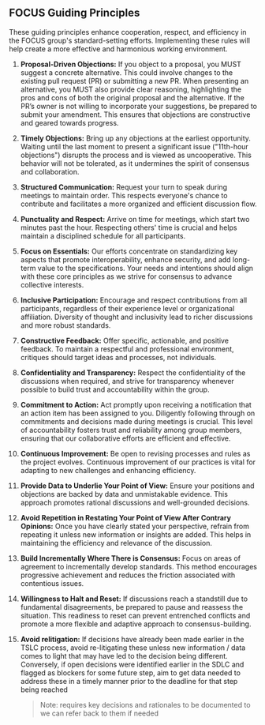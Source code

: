 ## FOCUS Guiding Principles

These guiding principles enhance cooperation, respect, and efficiency in the FOCUS group's standard-setting efforts. Implementing these rules will help create a more effective and harmonious working environment.

1. __Proposal-Driven Objections:__ If you object to a proposal, you MUST suggest a concrete alternative. This could involve changes to the existing pull request (PR) or submitting a new PR. When presenting an alternative, you MUST also provide clear reasoning, highlighting the pros and cons of both the original proposal and the alternative. If the PR’s owner is not willing to incorporate your suggestions, be prepared to submit your amendment. This ensures that objections are constructive and geared towards progress.

2. __Timely Objections:__ Bring up any objections at the earliest opportunity. Waiting until the last moment to present a significant issue ("11th-hour objections") disrupts the process and is viewed as uncooperative. This behavior will not be tolerated, as it undermines the spirit of consensus and collaboration.

3. __Structured Communication:__ Request your turn to speak during meetings to maintain order. This respects everyone's chance to contribute and facilitates a more organized and efficient discussion flow.

4. __Punctuality and Respect:__ Arrive on time for meetings, which start two minutes past the hour. Respecting others' time is crucial and helps maintain a disciplined schedule for all participants.

5. __Focus on Essentials:__ Our efforts concentrate on standardizing key aspects that promote interoperability, enhance security, and add long-term value to the specifications. Your needs and intentions should align with these core principles as we strive for consensus to advance collective interests.

6. __Inclusive Participation:__ Encourage and respect contributions from all participants, regardless of their experience level or organizational affiliation. Diversity of thought and inclusivity lead to richer discussions and more robust standards.

7. __Constructive Feedback:__ Offer specific, actionable, and positive feedback. To maintain a respectful and professional environment, critiques should target ideas and processes, not individuals.

8. __Confidentiality and Transparency:__ Respect the confidentiality of the discussions when required, and strive for transparency whenever possible to build trust and accountability within the group.

9. __Commitment to Action:__ Act promptly upon receiving a notification that an action item has been assigned to you. Diligently following through on commitments and decisions made during meetings is crucial. This level of accountability fosters trust and reliability among group members, ensuring that our collaborative efforts are efficient and effective.

10. __Continuous Improvement:__ Be open to revising processes and rules as the project evolves. Continuous improvement of our practices is vital for adapting to new challenges and enhancing efficiency.

11. __Provide Data to Underlie Your Point of View:__ Ensure your positions and objections are backed by data and unmistakable evidence. This approach promotes rational discussions and well-grounded decisions.

12. __Avoid Repetition in Restating Your Point of View After Contrary Opinions:__ Once you have clearly stated your perspective, refrain from repeating it unless new information or insights are added. This helps in maintaining the efficiency and relevance of the discussion.

13. __Build Incrementally Where There is Consensus:__ Focus on areas of agreement to incrementally develop standards. This method encourages progressive achievement and reduces the friction associated with contentious issues.

14. __Willingness to Halt and Reset:__ If discussions reach a standstill due to fundamental disagreements, be prepared to pause and reassess the situation. This readiness to reset can prevent entrenched conflicts and promote a more flexible and adaptive approach to consensus-building.

15. __Avoid relitigation:__ If decisions have already been made earlier in the TSLC process, avoid re-litigating these unless new information / data comes to light that may have led to the decision being different. Conversely, if open decisions were identified earlier in the SDLC and flagged as blockers for some future step, aim to get data needed to address these in a timely manner prior to the deadline for that step being reached
    > Note: requires key decisions and rationales to be documented to we can refer back to them if needed
